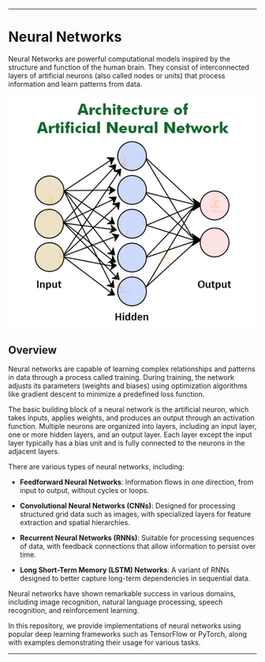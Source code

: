 ---

# Neural Networks
Neural Networks are powerful computational models inspired by the structure and function of the human brain. They consist of interconnected layers of artificial neurons (also called nodes or units) that process information and learn patterns from data.  

<p align="center">
    <img src="neural networks.jpeg" width="700" hight ="800">
</p>  

## Overview
Neural networks are capable of learning complex relationships and patterns in data through a process called training. During training, the network adjusts its parameters (weights and biases) using optimization algorithms like gradient descent to minimize a predefined loss function.

The basic building block of a neural network is the artificial neuron, which takes inputs, applies weights, and produces an output through an activation function. Multiple neurons are organized into layers, including an input layer, one or more hidden layers, and an output layer. Each layer except the input layer typically has a bias unit and is fully connected to the neurons in the adjacent layers.

There are various types of neural networks, including:  

- **Feedforward Neural Networks**: Information flows in one direction, from input to output, without cycles or loops.    

- **Convolutional Neural Networks (CNNs)**: Designed for processing structured grid data such as images, with specialized layers for feature extraction and spatial hierarchies.  
 
- **Recurrent Neural Networks (RNNs)**: Suitable for processing sequences of data, with feedback connections that allow information to persist over time.  

- **Long Short-Term Memory (LSTM) Networks**: A variant of RNNs designed to better capture long-term dependencies in sequential data.  

Neural networks have shown remarkable success in various domains, including image recognition, natural language processing, speech recognition, and reinforcement learning.  

In this repository, we provide implementations of neural networks using popular deep learning frameworks such as TensorFlow or PyTorch, along with examples demonstrating their usage for various tasks.  

---
